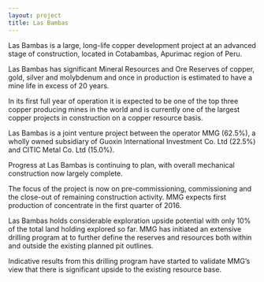 ```yaml
---
layout: project
title: Las Bambas
---
```


Las Bambas is a large, long-life copper development project at an
advanced stage of construction, located in Cotabambas, Apurimac region
of Peru.

Las Bambas has significant Mineral Resources and Ore Reserves of copper,
gold, silver and molybdenum and once in production is estimated to have
a mine life in excess of 20 years.

In its first full year of operation it is expected to be one of the top
three copper producing mines in the world and is currently one of the
largest copper projects in construction on a copper resource basis.

Las Bambas is a joint venture project between the operator MMG (62.5%),
a wholly owned subsidiary of Guoxin International Investment Co. Ltd
(22.5%) and CITIC Metal Co. Ltd (15.0%).

Progress at Las Bambas is continuing to plan, with overall mechanical
construction now largely complete.

The focus of the project is now on pre-commissioning, commissioning and
the close-out of remaining construction activity. MMG expects first
production of concentrate in the first quarter of 2016.

Las Bambas holds considerable exploration upside potential with only 10%
of the total land holding explored so far. MMG has initiated an
extensive drilling program at to further define the reserves and
resources both within and outside the existing planned pit outlines.

Indicative results from this drilling program have started to validate
MMG’s view that there is significant upside to the existing resource
base.
